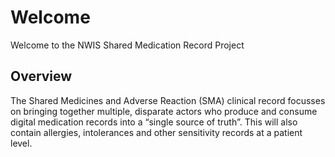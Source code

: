 # Welcome
Welcome to the NWIS Shared Medication Record Project

## Overview
The Shared Medicines and Adverse Reaction (SMA) clinical record focusses on bringing together multiple, disparate actors who produce and consume digital medication records into a “single source of truth”. This will also contain allergies, intolerances and other sensitivity records at a patient level.
